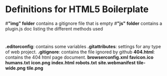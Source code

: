 # Definitions for HTML5 Boilerplate 
#**"img" folder**
contains a gitignore file that is empty
#**"js" folder**
contains a plugin.js doc listing the different methods used
#
**.editorconfig**: contains some variables
**.gitattributes**: settings for any type of web project.
**.gitignore**: contains the file ignored by github
**404.html**: contains the 404 html page document. 
**browserconfig.xml**
**favicon.ico**
**humans.txt**
**icon.png**
**index.html**
**robots.txt**
**site.webmanifest**
**tile-wide.png**
**tile.png**
